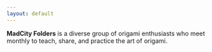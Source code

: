 ```yaml
---
layout: default
---
```


<div class="slice-banner"></div>

<article class="page main-content">
  <section class="page-content">
    <div class="callout"><strong>MadCity Folders</strong> is a diverse group of origami enthusiasts who meet monthly to teach, share, and practice the art of origami.</div>
  </section>
</article>
